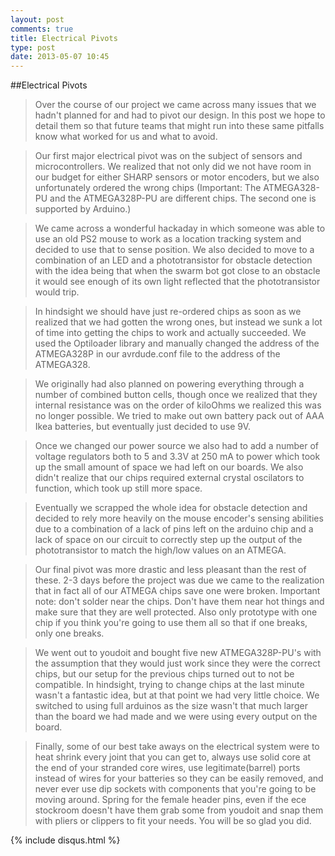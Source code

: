 ```yaml
---
layout: post
comments: true
title: Electrical Pivots
type: post
date: 2013-05-07 10:45
---
```


##Electrical Pivots

>Over the course of our project we came across many issues that we hadn't planned for and had to pivot our design. In this post we hope to detail them so that future teams that might run into these same pitfalls know what worked for us and what to avoid.

>Our first major electrical pivot was on the subject of sensors and microcontrollers. We realized that not only did we not have room in our budget for either SHARP sensors or motor encoders, but we also unfortunately ordered the wrong chips (Important: The ATMEGA328-PU and the ATMEGA328P-PU are different chips. The second one is supported by Arduino.)

>We came across a wonderful hackaday in which someone was able to use an old PS2 mouse to work as a location tracking system and decided to use that to sense position. We also decided to move to a combination of an LED and a phototransistor for obstacle detection with the idea being that when the swarm bot got close to an obstacle it would see enough of its own light reflected that the phototransistor would trip.

>In hindsight we should have just re-ordered chips as soon as we realized that we had gotten the wrong ones, but instead we sunk a lot of time into getting the chips to work and actually succeeded. We used the Optiloader library and manually changed the address of the ATMEGA328P in our avrdude.conf file to the address of the ATMEGA328.

>We originally had also planned on powering everything through a number of combined button cells, though once we realized that they internal resistance was on the order of kiloOhms we realized this was no longer possible. We tried to make out own battery pack out of AAA Ikea batteries, but eventually just decided to use 9V.

>Once we changed our power source we also had to add a number of voltage regulators both to 5 and 3.3V at 250 mA to power which took up the small amount of space we had left on our boards. We also didn't realize that our chips required external crystal oscilators to function, which took up still more space.

>Eventually we scrapped the whole idea for obstacle detection and decided to rely more heavily on the mouse encoder's sensing abilities due to a combination of a lack of pins left on the arduino chip and a lack of space on our circuit to correctly step up the output of the phototransistor to match the high/low values on an ATMEGA.

>Our final pivot was more drastic and less pleasant than the rest of these. 2-3 days before the project was due we came to the realization that in fact all of our ATMEGA chips save one were broken. Important note: don't solder near the chips. Don't have them near hot things and make sure that they are well protected. Also only prototype with one chip if you think you're going to use them all so that if one breaks, only one breaks.

>We went out to youdoit and bought five new ATMEGA328P-PU's with the assumption that they would just work since they were the correct chips, but our setup for the previous chips turned out to not be compatible. In hindsight, trying to change chips at the last minute wasn't a fantastic idea, but at that point we had very little choice. We switched to using full arduinos as the size wasn't that much larger than the board we had made and we were using every output on the board.

>Finally, some of our best take aways on the electrical system were to heat shrink every joint that you can get to, always use solid core at the end of your stranded core wires, use legitimate(barrel) ports instead of wires for your batteries so they can be easily removed, and never ever use dip sockets with components that you're going to be moving around. Spring for the female header pins, even if the ece stockroom doesn't have them grab some from youdoit and snap them with pliers or clippers to fit your needs. You will be so glad you did. 

{% include disqus.html %}